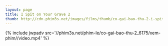 ```yaml
---
layout: page
title: I Spit on Your Grave 2
thumb: http://cdn.phim3s.net/images/films/thumb/co-gai-bao-thu-2-i-spit-on-your-grave-2-2013.jpg
---
```

{% include jwpadv src='//phim3s.net/phim-le/co-gai-bao-thu-2_6175/xem-phim//video.mp4' %}